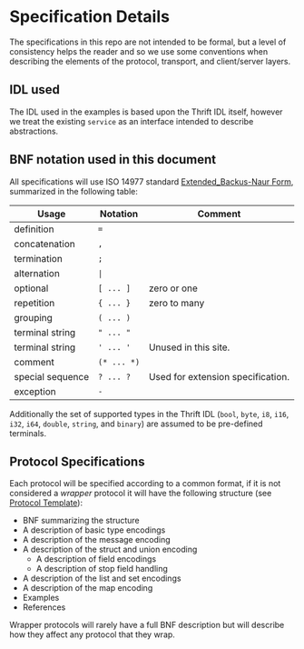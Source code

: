 # Specification Details

The specifications in this repo are not intended to be formal, but a level of consistency helps the reader and so we use some conventions when describing the elements of the protocol, transport, and client/server layers.

## IDL used

The IDL used in the examples is based upon the Thrift IDL itself, however we treat the existing `service` as an interface intended to describe abstractions.

## BNF notation used in this document

All specifications will use ISO 14977 standard [Extended_Backus-Naur Form](https://en.wikipedia.org/wiki/Extended_Backus%E2%80%93Naur_form), summarized in the following table:


Usage	           | Notation    | Comment
-----------------|-------------|--------
definition	      | `=`         |
concatenation    |	`,`         |
termination	     | `;`         |
alternation      |	<code>&#124;</code>         |
optional	        | `[ ... ]`   | zero or one
repetition	      | `{ ... }`   | zero to many
grouping	        | `( ... )`   |
terminal string	 | `" ... "`   |
terminal string	 | `' ... '`   | Unused in this site.
comment	         | `(* ... *)` |
special sequence	| `? ... ?`   | Used for extension specification.
exception	       | `-`         |

Additionally the set of supported types in the Thrift IDL (`bool`, `byte`, `i8`, `i16`, `i32`, `i64`, `double`, `string`, and `binary`) are assumed to be pre-defined terminals.

## Protocol Specifications

Each protocol will be specified according to a common format, if it is not considered a *wrapper* protocol it will have the following structure (see [Protocol Template](https://johnstonskj.github.io/thrift-specs/protocol-template)):

* BNF summarizing the structure
* A description of basic type encodings
* A description of the message encoding
* A description of the struct and union encoding
  * A description of field encodings
  * A description of stop field handling
* A description of the list and set encodings
* A description of the map encoding
* Examples
* References

Wrapper protocols will rarely have a full BNF description but will describe how they affect any protocol that they wrap.
